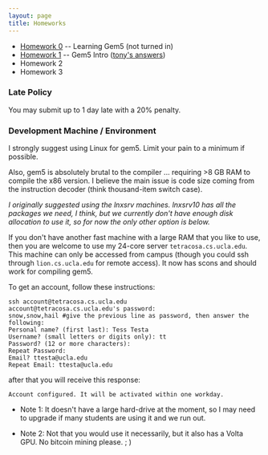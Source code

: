 ```yaml
---
layout: page
title: Homeworks
---
```


* [Homework 0]({{site.baseurl}}/hws/hw0) -- Learning Gem5 (not turned in)
* [Homework 1]({{site.baseurl}}/hws/hw1) -- Gem5 Intro  ([tony's answers]({{site.baseurl}}/hws/hw1-sol))
* Homework 2
* Homework 3

### Late Policy

You may submit up to 1 day late with a 20% penalty.

### Development Machine / Environment

I strongly suggest using Linux for gem5.  Limit your pain to a minimum if possible.

Also, gem5 is absolutely brutal to the compiler ... requiring >8 GB RAM to compile
the x86 version.  I believe the main issue is code size coming from the
instruction decoder (think thousand-item switch case).   

*I originally suggested using the lnxsrv machines.  lnxsrv10 has
all the packages we need, I think, but we currently don't have enough disk allocation
to use it, so for now the only other option is below.*

If you don't have another
fast machine with a large RAM that you like to use, then you are welcome to use
my 24-core server ```tetracosa.cs.ucla.edu```.  This machine can only be accessed
from campus (though you could ssh through ```lion.cs.ucla.edu``` for remote access).
It now has scons and should work for compiling gem5.

To get an account, follow these instructions:

```
ssh account@tetracosa.cs.ucla.edu 
account@tetracosa.cs.ucla.edu's password: 
snow,snow,hail #give the previous line as password, then answer the following: 
Personal name? (first last): Tess Testa 
Username? (small letters or digits only): tt 
Password? (12 or more characters): 
Repeat Password: 
Email? ttesta@ucla.edu 
Repeat Email: ttesta@ucla.edu 
```

after that you will receive this response: 
```
Account configured. It will be activated within one workday.
``` 

* Note 1: It doesn't have a large hard-drive at the moment, so I may need to upgrade if many students are using it and we run out.

* Note 2: Not that you would use it necessarily, but it also has a Volta GPU. No bitcoin mining please. ; )
